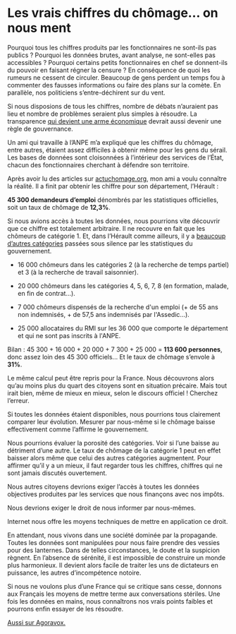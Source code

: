 # Les vrais chiffres du chômage&#8230; on nous ment

Pourquoi tous les chiffres produits par les fonctionnaires ne sont-ils pas publics ? Pourquoi les données brutes, avant analyse, ne sont-elles pas accessibles ? Pourquoi certains petits fonctionnaires en chef se donnent-ils du pouvoir en faisant régner la censure ? En conséquence de quoi les rumeurs ne cessent de circuler. Beaucoup de gens perdent un temps fou à commenter des fausses informations ou faire des plans sur la comète. En parallèle, nos politiciens s’entre-déchirent sur du vent.

Si nous disposions de tous les chiffres, nombre de débats n’auraient pas lieu et nombre de problèmes seraient plus simples à résoudre. La transparence [qui devient une arme économique](http://blog.tcrouzet.com/2007/01/09/wikinomics/) devrait aussi devenir une règle de gouvernance.

Un ami qui travaille à l’ANPE m’a expliqué que les chiffres du chômage, entre autres, étaient assez difficiles à obtenir même pour les gens du sérail. Les bases de données sont cloisonnées à l’intérieur des services de l’État, chacun des fonctionnaires cherchant à défendre son territoire.

Après avoir lu des articles sur [actuchomage.org](http://www.actuchomage.org/modules.php?op=modload&name=PagEd&file=index&topic_id=20&page_id=237), mon ami a voulu connaître la réalité. Il a finit par obtenir les chiffre pour son département, l’Hérault :

**45 300 demandeurs d’emploi** dénombrés par les statistiques officielles, soit un taux de chômage de **12,3%**.

Si nous avions accès à toutes les données, nous pourrions vite découvrir que ce chiffre est totalement arbitraire. Il ne recouvre en fait que les chômeurs de catégorie 1. Et, dans l’Hérault comme ailleurs, il y a [beaucoup d’autres catégories](http://www.anpe.fr/partenaires/categories_demandeurs_emploi_3946.html) passées sous silence par les statistiques du gouvernement.

- 16 000 chômeurs dans les catégories 2 (à la recherche de temps partiel) et 3 (à la recherche de travail saisonnier).

- 20 000 chômeurs dans les catégories 4, 5, 6, 7, 8 (en formation, malade, en fin de contrat…).

- 7 000 chômeurs dispensés de la recherche d'un emploi (+ de 55 ans non indemnisés, + de 57,5 ans indemnisés par l'Assedic…).

- 25 000 allocataires du RMI sur les 36 000 que comporte le département et qui ne sont pas inscrits à l'ANPE.

Bilan : 45 300 + 16 000 + 20 000 + 7 300 + 25 000 = **113 600 personnes**, donc assez loin des 45 300 officiels... Et le taux de chômage s’envole à **31%**.

Le même calcul peut être repris pour la France. Nous découvrons alors qu’au moins plus du quart des citoyens sont en situation précaire. Mais tout irait bien, même de mieux en mieux, selon le discours officiel ! Cherchez l’erreur.

Si toutes les données étaient disponibles, nous pourrions tous clairement comparer leur évolution. Mesurer par nous-même si le chômage baisse effectivement comme l’affirme le gouvernement.

Nous pourrions évaluer la porosité des catégories. Voir si l’une baisse au détriment d’une autre. Le taux de chômage de la catégorie 1 peut en effet baisser alors même que celui des autres catégories augmentent. Pour affirmer qu’il y a un mieux, il faut regarder tous les chiffres, chiffres qui ne sont jamais discutés ouvertement.

Nous autres citoyens devrions exiger l’accès à toutes les données objectives produites par les services que nous finançons avec nos impôts.

Nous devrions exiger le droit de nous informer par nous-mêmes.

Internet nous offre les moyens techniques de mettre en application ce droit.

En attendant, nous vivons dans une société dominée par la propagande. Toutes les données sont manipulées pour nous faire prendre des vessies pour des lanternes. Dans de telles circonstances, le doute et la suspicion règnent. En l’absence de sérénité, il est impossible de construire un monde plus harmonieux. Il devient alors facile de traiter les uns de dictateurs en puissance, les autres d’incompétence notoire.

Si nous ne voulons plus d’une France qui se critique sans cesse, donnons aux Français les moyens de mettre terme aux conversations stériles. Une fois les données en mains, nous connaîtrons nos vrais points faibles et pourrons enfin essayer de les résoudre.

[ Aussi sur Agoravox.](http://www.agoravox.fr/article.php3?id_article=23312)